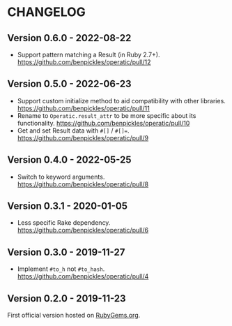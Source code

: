 # CHANGELOG

## Version 0.6.0 - 2022-08-22

- Support pattern matching a Result (in Ruby 2.7+). <https://github.com/benpickles/operatic/pull/12>

## Version 0.5.0 - 2022-06-23

- Support custom initialize method to aid compatibility with other libraries. <https://github.com/benpickles/operatic/pull/11>
- Rename to `Operatic.result_attr` to be more specific about its functionality. <https://github.com/benpickles/operatic/pull/10>
- Get and set Result data with `#[]` / `#[]=`. <https://github.com/benpickles/operatic/pull/9>

## Version 0.4.0 - 2022-05-25

- Switch to keyword arguments. <https://github.com/benpickles/operatic/pull/8>

## Version 0.3.1 - 2020-01-05

- Less specific Rake dependency. <https://github.com/benpickles/operatic/pull/6>

## Version 0.3.0 - 2019-11-27

- Implement `#to_h` not `#to_hash`. <https://github.com/benpickles/operatic/pull/4>

## Version 0.2.0 - 2019-11-23

First official version hosted on [RubyGems.org](https://rubygems.org/gems/operatic).

